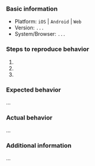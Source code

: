 <!--
   Thanks for contributing! Request a feature or use the
   template below for reporting bugs.

   To help us diagnose problems, please:

  - Check the console for relevant errors and warnings.
  
  - Provide a link to where the problem occurs (if applicable)

  - Attach screenshots and logs if possible/applicable
  
  - Remove template lines which do not apply to your issue/feature request
-->

### Basic information
* Platform: `iOS` | `Android` | `Web`
* Version: `...` 
* System/Browser: `...`

### Steps to reproduce behavior

 1.
 2.
 3.

### Expected behavior

...

### Actual behavior

...

### Additional information

... 

<!-- screenshots, system logs etc. -->

